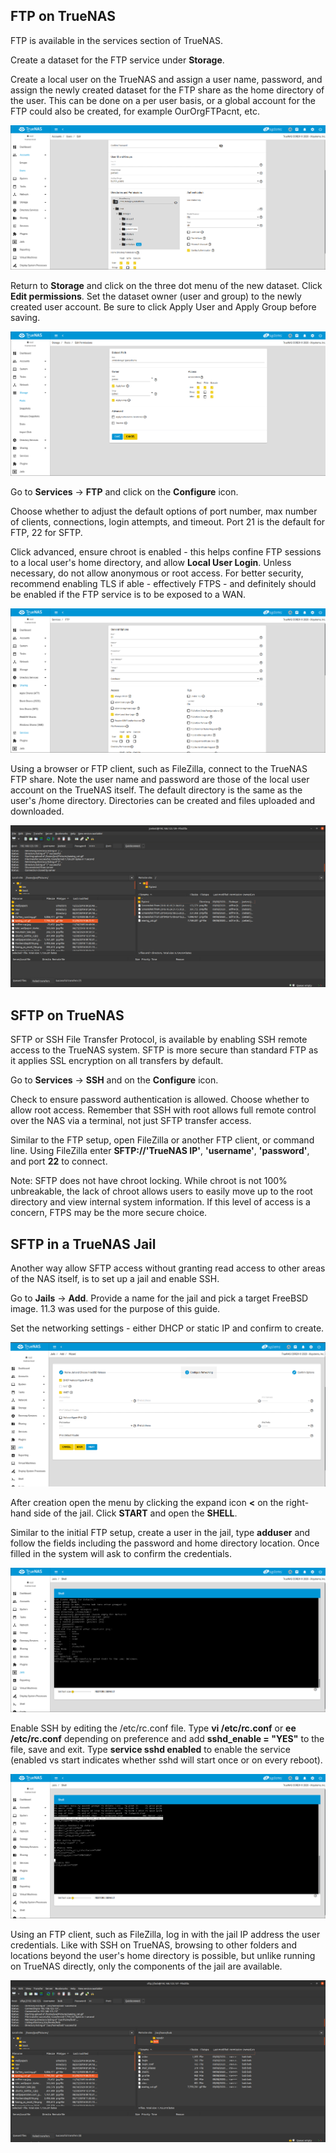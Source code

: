 ## FTP on TrueNAS

FTP is available in the services section of TrueNAS. 

Create a dataset for the FTP service under **Storage**. 

Create a local user on the TrueNAS and assign a user name, password, and assign the newly created dataset for the FTP share as the home directory of the user. This can be done on a per user basis, or a global account for the FTP could also be created, for example OurOrgFTPacnt, etc.

<img src='adduser_TN.png'>

Return to **Storage** and click on the three dot menu of the new dataset. Click **Edit permissions**. Set the dataset owner (user and group) to the newly created user account. Be sure to click Apply User and Apply Group before saving.

<img src='editDSpermissions.png'>

Go to **Services** -> **FTP** and click on the **Configure** icon.

Choose whether to adjust the default options of port number, max number of clients, connections, login attempts, and timeout. Port 21 is the default for FTP, 22 for SFTP.

Click advanced, ensure chroot is enabled - this helps confine FTP sessions to a local user's home directory, and allow **Local User Login**. Unless necessary, do not allow anonymous or root access. For better security, recommend enabling TLS if able - effectively FTPS - and definitely should be enabled if the FTP service is to be exposed to a WAN.

<img src='FTPoptions.png'>

Using a browser or FTP client, such as FileZilla, connect to the TrueNAS FTP share. Note the user name and password are those of the local user account on the TrueNAS itself. The default directory is the same as the user's /home directory. Directories can be created and files uploaded and downloaded.

<img src='FTP_FZ.png'>

## SFTP on TrueNAS

SFTP or SSH File Transfer Protocol, is available by enabling SSH remote access to the TrueNAS system. SFTP is more secure than standard FTP as it applies SSL encryption on all transfers by default.

Go to **Services** -> **SSH** and on the **Configure** icon.

Check to ensure password authentication is allowed. Choose whether to allow root access. Remember that SSH with root allows full remote control over the NAS via a terminal, not just SFTP transfer access. 

Similar to the FTP setup, open FileZilla or another FTP client, or command line. Using FileZilla enter **SFTP://'TrueNAS IP'**, **'username'**, **'password'**, and port **22** to connect. 

Note: SFTP does not have chroot locking. While chroot is not 100% unbreakable, the lack of chroot allows users to easily move up to the root directory and view internal system information. If this level of access is a concern, FTPS may be the more secure choice.

## SFTP in a TrueNAS Jail

Another way allow SFTP access without granting read access to other areas of the NAS itself, is to set up a jail and enable SSH.

Go to **Jails** -> **Add**. Provide a name for the jail and pick a target FreeBSD image. 11.3 was used for the purpose of this guide.

Set the networking settings - either DHCP or static IP and confirm to create. 

<img src='jailnetwork.png'>

After creation open the menu by clicking the expand icon **<** on the right-hand side of the jail. Click **START** and open the **SHELL**. 

Similar to the initial FTP setup, create a user in the jail, type **adduser** and follow the fields including the password and home directory location. Once filled in the system will ask to confirm the credentials.

<img src='adduser_jail.png'>

Enable SSH by editing the /etc/rc.conf file. Type **vi /etc/rc.conf** or **ee /etc/rc.conf** depending on preference and add **sshd_enable = "YES"** to the file, save and exit. Type **service sshd enabled** to enable the service (enabled vs start indicates whether sshd will start once or on every reboot). 

<img src='edit_rcconf.png'>

Using an FTP client, such as FileZilla, log in with the jail IP address the user credentials. Like with SSH on TrueNAS, browsing to other folders and locations beyond the user's home directory is possible, but unlike running on TrueNAS directly, only the components of the jail are available.

<img src='jailSFTP_FZ.png'>
